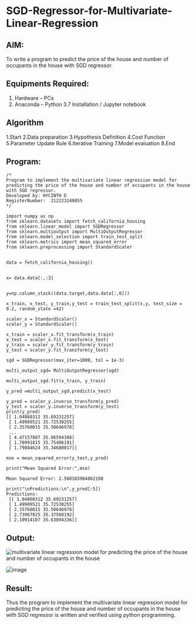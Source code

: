 # SGD-Regressor-for-Multivariate-Linear-Regression

## AIM:
To write a program to predict the price of the house and number of occupants in the house with SGD regressor.

## Equipments Required:
1. Hardware – PCs
2. Anaconda – Python 3.7 Installation / Jupyter notebook

## Algorithm
1.Start
2.Data preparation
3.Hypothesis Definition
4.Cost Function 5.Parameter Update Rule 6.Iterative Training 7.Model evaluation 8.End
## Program:
```
/*
Program to implement the multivariate linear regression model for predicting the price of the house and number of occupants in the house with SGD regressor.
Developed by: HYCINTH D
RegisterNumber:  212223240055
*/

import numpy as np
from sklearn.datasets import fetch_california_housing
from sklearn.linear_model import SGDRegressor
from sklearn.multioutput import MultiOutputRegressor
from sklearn.model_selection import train_test_split
from sklearn.metrics import mean_squared_error
from sklearn.preprocessing import StandardScaler


data = fetch_california_housing()


x= data.data[:,:3]


y=np.column_stack((data.target,data.data[:,6]))

x_train, x_test, y_train,y_test = train_test_split(x,y, test_size = 0.2, random_state =42)

scaler_x = StandardScaler()
scaler_y = StandardScaler()

x_train = scaler_x.fit_transform(x_train)
x_test = scaler_x.fit_transform(x_test)
y_train = scaler_y.fit_transform(y_train)
y_test = scaler_y.fit_transform(y_test)

sgd = SGDRegressor(max_iter=1000, tol = 1e-3)

multi_output_sgd= MultiOutputRegressor(sgd)

multi_output_sgd.fit(x_train, y_train)

y_pred =multi_output_sgd.predict(x_test)

y_pred = scaler_y.inverse_transform(y_pred)
y_test = scaler_y.inverse_transform(y_test)
print(y_pred)
[[ 1.04860312 35.69231257]
 [ 1.49909521 35.72530255]
 [ 2.35760015 35.50646978]
 ...
 [ 4.47157887 35.06594388]
 [ 1.70991815 35.75406191]
 [ 1.79884624 35.34680017]]

mse = mean_squared_error(y_test,y_pred)

print("Mean Squared Error:",mse)

Mean Squared Error: 2.560165984862198

print("\nPredictions:\n",y_pred[:5])
Predictions:
 [[ 1.04860312 35.69231257]
 [ 1.49909521 35.72530255]
 [ 2.35760015 35.50646978]
 [ 2.73967825 35.37568192]
 [ 2.10914107 35.63894336]]
 ```
## Output:
![multivariate linear regression model for predicting the price of the house and number of occupants in the house](sam.png)

![image](https://github.com/user-attachments/assets/b50c3df4-4983-4a72-9eda-4637b6d22e58)

## Result:
Thus the program to implement the multivariate linear regression model for predicting the price of the house and number of occupants in the house with SGD regressor is written and verified using python programming.
